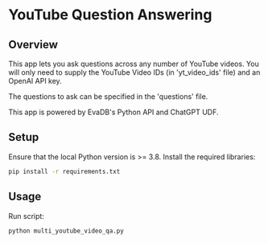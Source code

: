 # YouTube Question Answering

## Overview
This app lets you ask questions across any number of YouTube videos. You will only need to supply the YouTube Video IDs (in 'yt_video_ids' file) and an OpenAI API key.

The questions to ask can be specified in the 'questions' file.

This app is powered by EvaDB's Python API and ChatGPT UDF.

## Setup
Ensure that the local Python version is >= 3.8. Install the required libraries:

```bat
pip install -r requirements.txt
```

## Usage
Run script: 
```bat
python multi_youtube_video_qa.py
```

